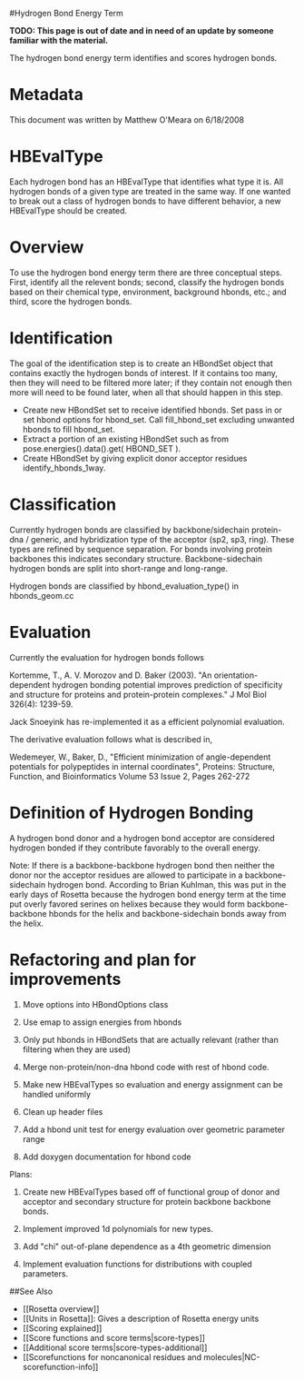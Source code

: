 #Hydrogen Bond Energy Term

**TODO: This page is out of date and in need of an update by someone familiar with the material.**

The hydrogen bond energy term identifies and scores hydrogen bonds.

Metadata
========

This document was written by Matthew O'Meara on 6/18/2008


HBEvalType
==========

Each hydrogen bond has an HBEvalType that identifies what type it is. All hydrogen bonds of a given type are treated in the same way. If one wanted to break out a class of hydrogen bonds to have different behavior, a new HBEvalType should be created.

Overview
========

To use the hydrogen bond energy term there are three conceptual steps. First, identify all the relevent bonds; second, classify the hydrogen bonds based on their chemical type, environment, background hbonds, etc.; and third, score the hydrogen bonds.

Identification
==============

The goal of the identification step is to create an HBondSet object that contains exactly the hydrogen bonds of interest. If it contains too many, then they will need to be filtered more later; if they contain not enough then more will need to be found later, when all that should happen in this step.

-   Create new HBondSet set to receive identified hbonds. Set pass in or set hbond options for hbond\_set. Call fill\_hbond\_set excluding unwanted hbonds to fill hbond\_set.
-   Extract a portion of an existing HBondSet such as from pose.energies().data().get( HBOND\_SET ).
-   Create HBondSet by giving explicit donor acceptor residues identify\_hbonds\_1way.

Classification
==============

Currently hydrogen bonds are classified by backbone/sidechain protein-dna / generic, and hybridization type of the acceptor (sp2, sp3, ring). These types are refined by sequence separation. For bonds involving protein backbones this indicates secondary structure. Backbone-sidechain hydrogen bonds are split into short-range and long-range.

Hydrogen bonds are classified by hbond\_evaluation\_type() in hbonds\_geom.cc

Evaluation
==========

Currently the evaluation for hydrogen bonds follows

Kortemme, T., A. V. Morozov and D. Baker (2003). "An orientation-dependent hydrogen bonding potential improves prediction of specificity and structure for proteins and protein-protein complexes." J Mol Biol 326(4): 1239-59.

Jack Snoeyink has re-implemented it as a efficient polynomial evaluation.

The derivative evaluation follows what is described in,

Wedemeyer, W., Baker, D., "Efficient minimization of angle-dependent potentials for polypeptides in internal coordinates", Proteins: Structure, Function, and Bioinformatics Volume 53 Issue 2, Pages 262-272

Definition of Hydrogen Bonding
==============================

A hydrogen bond donor and a hydrogen bond acceptor are considered hydrogen bonded if they contribute favorably to the overall energy.

Note: If there is a backbone-backbone hydrogen bond then neither the donor nor the acceptor residues are allowed to participate in a backbone-sidechain hydrogen bond. According to Brian Kuhlman, this was put in the early days of Rosetta because the hydrogen bond energy term at the time put overly favored serines on helixes because they would form backbone-backbone hbonds for the helix and backbone-sidechain bonds away from the helix.

Refactoring and plan for improvements
====================================

1) Move options into HBondOptions class

2) Use emap to assign energies from hbonds

3) Only put hbonds in HBondSets that are actually relevant (rather than filtering when they are used)

4) Merge non-protein/non-dna hbond code with rest of hbond code.

5) Make new HBEvalTypes so evaluation and energy assignment can be handled uniformly

6) Clean up header files

7) Add a hbond unit test for energy evaluation over geometric parameter range

8) Add doxygen documentation for hbond code

Plans:

1) Create new HBEvalTypes based off of functional group of donor and acceptor and secondary structure for protein backbone backbone bonds.

2) Implement improved 1d polynomials for new types.

3) Add "chi" out-of-plane dependence as a 4th geometric dimension

5) Implement evaluation functions for distributions with coupled parameters.

##See Also


* [[Rosetta overview]]
* [[Units in Rosetta]]: Gives a description of Rosetta energy units
* [[Scoring explained]]
* [[Score functions and score terms|score-types]]
* [[Additional score terms|score-types-additional]]
* [[Scorefunctions for noncanonical residues and molecules|NC-scorefunction-info]]
